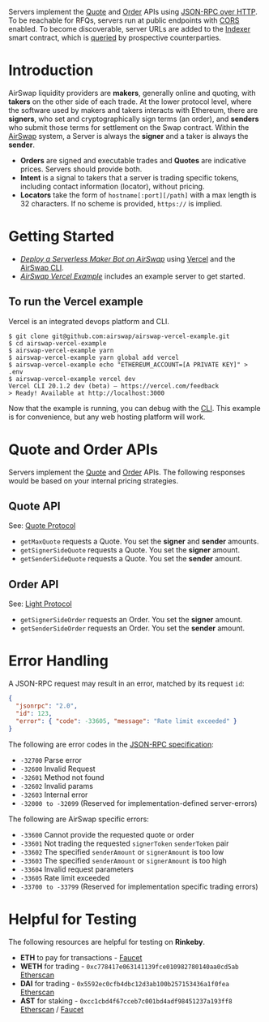 Servers implement the [Quote](../protocols/quote.md) and [Order](../protocols/order.md) APIs using [JSON-RPC over HTTP](https://www.jsonrpc.org/historical/json-rpc-over-http.html). To be reachable for RFQs, servers run at public endpoints with [CORS](https://developer.mozilla.org/en-US/docs/Web/HTTP/CORS) enabled. To become discoverable, server URLs are added to the [Indexer](./add-to-the-indexer.md) smart contract, which is [queried](../take-liquidity/request-quotes.md) by prospective counterparties.

# Introduction

AirSwap liquidity providers are **makers**, generally online and quoting, with **takers** on the other side of each trade. At the lower protocol level, where the software used by makers and takers interacts with Ethereum, there are **signers**, who set and cryptographically sign terms (an order), and **senders** who submit those terms for settlement on the Swap contract. Within the [AirSwap](https://instant.airswap.io/) system, a Server is always the **signer** and a taker is always the **sender**.

- **Orders** are signed and executable trades and **Quotes** are indicative prices. Servers should provide both.
- **Intent** is a signal to takers that a server is trading specific tokens, including contact information (locator), without pricing.
- **Locators** take the form of `hostname[:port][/path]` with a max length is 32 characters. If no scheme is provided, `https://` is implied.

# Getting Started

- [_Deploy a Serverless Maker Bot on AirSwap_](https://medium.com/fluidity/deploy-a-serverless-maker-bot-on-airswap-part-i-1f711ff4d379) using [Vercel](https://vercel.com/) and the [AirSwap CLI](https://github.com/airswap/airswap-cli).
- [_AirSwap Vercel Example_](https://github.com/airswap/airswap-zeit-example) includes an example server to get started.

## To run the Vercel example

Vercel is an integrated devops platform and CLI.

```
$ git clone git@github.com:airswap/airswap-vercel-example.git
$ cd airswap-vercel-example
$ airswap-vercel-example yarn
$ airswap-vercel-example yarn global add vercel
$ airswap-vercel-example echo "ETHEREUM_ACCOUNT=[A PRIVATE KEY]" > .env
$ airswap-vercel-example vercel dev
Vercel CLI 20.1.2 dev (beta) — https://vercel.com/feedback
> Ready! Available at http://localhost:3000
```

Now that the example is running, you can debug with the [CLI](./debug-with-cli.md). This example is for convenience, but any web hosting platform will work.

# Quote and Order APIs

Servers implement the [Quote](../system/quote-protocol.md) and [Order](../system/quote-protocol.md) APIs. The following responses would be based on your internal pricing strategies.

## Quote API

See: [Quote Protocol](../system/quote-protocol.md)

- `getMaxQuote` requests a Quote. You set the **signer** and **sender** amounts.
- `getSignerSideQuote` requests a Quote. You set the **signer** amount.
- `getSenderSideQuote` requests a Quote. You set the **sender** amount.

## Order API

See: [Light Protocol](../system/quote-protocol.md)

- `getSignerSideOrder` requests an Order. You set the **signer** amount.
- `getSenderSideOrder` requests an Order. You set the **sender** amount.

# Error Handling

A JSON-RPC request may result in an error, matched by its request `id`:

```json
{
  "jsonrpc": "2.0",
  "id": 123,
  "error": { "code": -33605, "message": "Rate limit exceeded" }
}
```

The following are error codes in the [JSON-RPC specification](http://www.jsonrpc.org/specification#error_object):

- `-32700` Parse error
- `-32600` Invalid Request
- `-32601` Method not found
- `-32602` Invalid params
- `-32603` Internal error
- `-32000 to -32099` (Reserved for implementation-defined server-errors)

The following are AirSwap specific errors:

- `-33600` Cannot provide the requested quote or order
- `-33601` Not trading the requested `signerToken` `senderToken` pair
- `-33602` The specified `senderAmount` or `signerAmount` is too low
- `-33603` The specified `senderAmount` or `signerAmount` is too high
- `-33604` Invalid request parameters
- `-33605` Rate limit exceeded
- `-33700 to -33799` (Reserved for implementation specific trading errors)

# Helpful for Testing

The following resources are helpful for testing on **Rinkeby**.

- **ETH** to pay for transactions - [Faucet](https://faucet.rinkeby.io/)
- **WETH** for trading - `0xc778417e063141139fce010982780140aa0cd5ab` [Etherscan](https://rinkeby.etherscan.io/address/0xc778417e063141139fce010982780140aa0cd5ab)
- **DAI** for trading - `0x5592ec0cfb4dbc12d3ab100b257153436a1f0fea` [Etherscan](https://rinkeby.etherscan.io/address/0x5592ec0cfb4dbc12d3ab100b257153436a1f0fea)
- **AST** for staking - `0xcc1cbd4f67cceb7c001bd4adf98451237a193ff8` [Etherscan](https://rinkeby.etherscan.io/address/0xcc1cbd4f67cceb7c001bd4adf98451237a193ff8) / [Faucet](https://ast-faucet-ui.development.airswap.io/)
